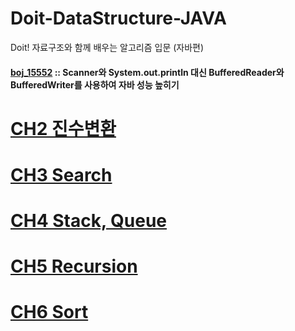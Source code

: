 # Doit-DataStructure-JAVA
Doit! 자료구조와 함께 배우는 알고리즘 입문 (자바편)

#### [boj_15552](./src/boj_15552.java) :: Scanner와 System.out.println 대신 BufferedReader와 BufferedWriter를 사용하여 자바 성능 높히기

# [CH2 진수변환](./src/ch2/CardConvRev.java)

# [CH3 Search](./src/ch3)

# [CH4 Stack, Queue](./src/ch4)

# [CH5 Recursion](./src/ch5)

# [CH6 Sort](./src/ch6)
